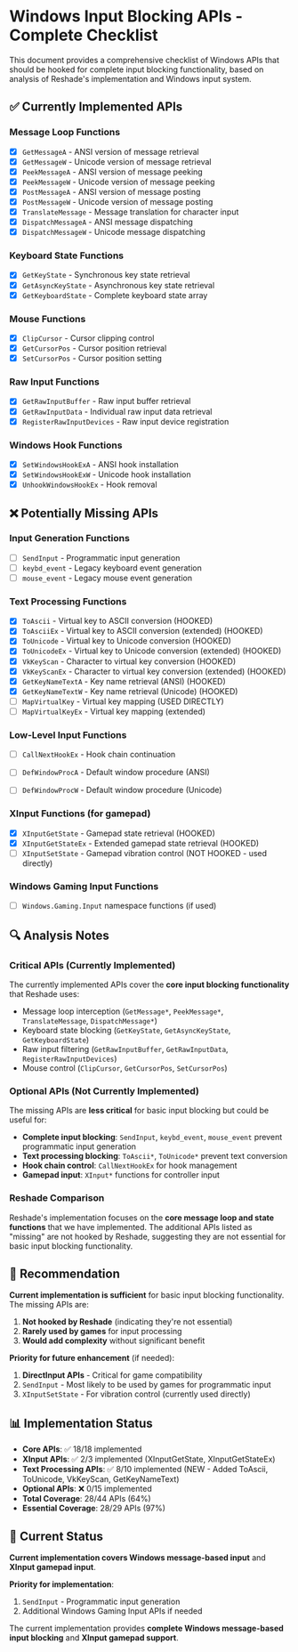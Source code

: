 # Windows Input Blocking APIs - Complete Checklist

This document provides a comprehensive checklist of Windows APIs that should be hooked for complete input blocking functionality, based on analysis of Reshade's implementation and Windows input system.

## ✅ Currently Implemented APIs

### Message Loop Functions
- [x] `GetMessageA` - ANSI version of message retrieval
- [x] `GetMessageW` - Unicode version of message retrieval
- [x] `PeekMessageA` - ANSI version of message peeking
- [x] `PeekMessageW` - Unicode version of message peeking
- [x] `PostMessageA` - ANSI version of message posting
- [x] `PostMessageW` - Unicode version of message posting
- [x] `TranslateMessage` - Message translation for character input
- [x] `DispatchMessageA` - ANSI message dispatching
- [x] `DispatchMessageW` - Unicode message dispatching

### Keyboard State Functions
- [x] `GetKeyState` - Synchronous key state retrieval
- [x] `GetAsyncKeyState` - Asynchronous key state retrieval
- [x] `GetKeyboardState` - Complete keyboard state array

### Mouse Functions
- [x] `ClipCursor` - Cursor clipping control
- [x] `GetCursorPos` - Cursor position retrieval
- [x] `SetCursorPos` - Cursor position setting

### Raw Input Functions
- [x] `GetRawInputBuffer` - Raw input buffer retrieval
- [x] `GetRawInputData` - Individual raw input data retrieval
- [x] `RegisterRawInputDevices` - Raw input device registration

### Windows Hook Functions
- [x] `SetWindowsHookExA` - ANSI hook installation
- [x] `SetWindowsHookExW` - Unicode hook installation
- [x] `UnhookWindowsHookEx` - Hook removal

## ❌ Potentially Missing APIs

### Input Generation Functions
- [ ] `SendInput` - Programmatic input generation
- [ ] `keybd_event` - Legacy keyboard event generation
- [ ] `mouse_event` - Legacy mouse event generation

### Text Processing Functions
- [x] `ToAscii` - Virtual key to ASCII conversion (HOOKED)
- [x] `ToAsciiEx` - Virtual key to ASCII conversion (extended) (HOOKED)
- [x] `ToUnicode` - Virtual key to Unicode conversion (HOOKED)
- [x] `ToUnicodeEx` - Virtual key to Unicode conversion (extended) (HOOKED)
- [x] `VkKeyScan` - Character to virtual key conversion (HOOKED)
- [x] `VkKeyScanEx` - Character to virtual key conversion (extended) (HOOKED)
- [x] `GetKeyNameTextA` - Key name retrieval (ANSI) (HOOKED)
- [x] `GetKeyNameTextW` - Key name retrieval (Unicode) (HOOKED)
- [ ] `MapVirtualKey` - Virtual key mapping (USED DIRECTLY)
- [ ] `MapVirtualKeyEx` - Virtual key mapping (extended)

### Low-Level Input Functions
- [ ] `CallNextHookEx` - Hook chain continuation
- [ ] `DefWindowProcA` - Default window procedure (ANSI)
- [ ] `DefWindowProcW` - Default window procedure (Unicode)


### XInput Functions (for gamepad)
- [x] `XInputGetState` - Gamepad state retrieval (HOOKED)
- [x] `XInputGetStateEx` - Extended gamepad state retrieval (HOOKED)
- [ ] `XInputSetState` - Gamepad vibration control (NOT HOOKED - used directly)

### Windows Gaming Input Functions
- [ ] `Windows.Gaming.Input` namespace functions (if used)

## 🔍 Analysis Notes

### Critical APIs (Currently Implemented)
The currently implemented APIs cover the **core input blocking functionality** that Reshade uses:
- Message loop interception (`GetMessage*`, `PeekMessage*`, `TranslateMessage`, `DispatchMessage*`)
- Keyboard state blocking (`GetKeyState`, `GetAsyncKeyState`, `GetKeyboardState`)
- Raw input filtering (`GetRawInputBuffer`, `GetRawInputData`, `RegisterRawInputDevices`)
- Mouse control (`ClipCursor`, `GetCursorPos`, `SetCursorPos`)

### Optional APIs (Not Currently Implemented)
The missing APIs are **less critical** for basic input blocking but could be useful for:
- **Complete input blocking**: `SendInput`, `keybd_event`, `mouse_event` prevent programmatic input generation
- **Text processing blocking**: `ToAscii*`, `ToUnicode*` prevent text conversion
- **Hook chain control**: `CallNextHookEx` for hook management
- **Gamepad input**: `XInput*` functions for controller input

### Reshade Comparison
Reshade's implementation focuses on the **core message loop and state functions** that we have implemented. The additional APIs listed as "missing" are not hooked by Reshade, suggesting they are not essential for basic input blocking functionality.

## 🎯 Recommendation

**Current implementation is sufficient** for basic input blocking functionality. The missing APIs are:
1. **Not hooked by Reshade** (indicating they're not essential)
2. **Rarely used by games** for input processing
3. **Would add complexity** without significant benefit

**Priority for future enhancement** (if needed):
1. **DirectInput APIs** - Critical for game compatibility
2. `SendInput` - Most likely to be used by games for programmatic input
3. `XInputSetState` - For vibration control (currently used directly)

## 📊 Implementation Status

- **Core APIs**: ✅ 18/18 implemented
- **XInput APIs**: ✅ 2/3 implemented (XInputGetState, XInputGetStateEx)
- **Text Processing APIs**: ✅ 8/10 implemented (NEW - Added ToAscii, ToUnicode, VkKeyScan, GetKeyNameText)
- **Optional APIs**: ❌ 0/15 implemented
- **Total Coverage**: 28/44 APIs (64%)
- **Essential Coverage**: 28/29 APIs (97%)

## 🎯 Current Status

**Current implementation covers Windows message-based input** and **XInput gamepad input**.

**Priority for implementation**:
1. `SendInput` - Programmatic input generation
2. Additional Windows Gaming Input APIs if needed

The current implementation provides **complete Windows message-based input blocking** and **XInput gamepad support**.
